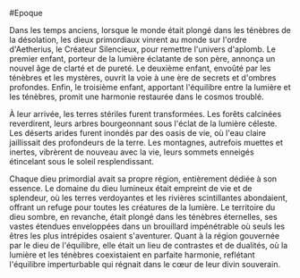 #Epoque

Dans les temps anciens, lorsque le monde était plongé dans les ténèbres de la désolation, les dieux primordiaux vinrent au monde sur l'ordre d'Aetherius, le Créateur Silencieux, pour remettre l'univers d'aplomb. Le premier enfant, porteur de la lumière éclatante de son père, annonça un nouvel âge de clarté et de pureté. Le deuxième enfant, envoûté par les ténèbres et les mystères, ouvrit la voie à une ère de secrets et d'ombres profondes. Enfin, le troisième enfant, apportant l'équilibre entre la lumière et les ténèbres, promit une harmonie restaurée dans le cosmos troublé.

À leur arrivée, les terres stériles furent transformées. Les forêts calcinées reverdirent, leurs arbres bourgeonnant sous l'éclat de la lumière céleste. Les déserts arides furent inondés par des oasis de vie, où l'eau claire jaillissait des profondeurs de la terre. Les montagnes, autrefois muettes et inertes, vibrèrent de nouveau avec la vie, leurs sommets enneigés étincelant sous le soleil resplendissant.

Chaque dieu primordial avait sa propre région, entièrement dédiée à son essence. Le domaine du dieu lumineux était empreint de vie et de splendeur, où les terres verdoyantes et les rivières scintillantes abondaient, offrant un refuge pour toutes les créatures de la lumière. Le territoire du dieu sombre, en revanche, était plongé dans les ténèbres éternelles, ses vastes étendues enveloppées dans un brouillard impénétrable où seuls les êtres les plus intrépides osaient s'aventurer. Quant à la région gouvernée par le dieu de l'équilibre, elle était un lieu de contrastes et de dualités, où la lumière et les ténèbres coexistaient en parfaite harmonie, reflétant l'équilibre imperturbable qui régnait dans le cœur de leur divin souverain.